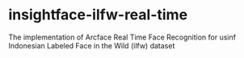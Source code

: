 # insightface-ilfw-real-time
The implementation of Arcface Real Time Face Recognition for usinf Indonesian Labeled Face in the Wild (ilfw) dataset
